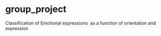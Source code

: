 # group_project
 Classification of Emotional expressions ​ as a function of orientation and expression​
